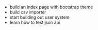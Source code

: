 - build an index page with bootstrap theme
- build csv importer
- start building out user system
- learn how to test json api
